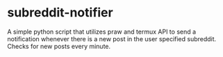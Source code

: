 # subreddit-notifier
A simple python script that utilizes praw and termux API to send a notification whenever there is a new post in the user specified subreddit. Checks for new posts every minute. 
